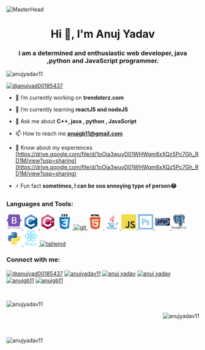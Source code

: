 ![MasterHead](https://previews.123rf.com/images/karpenkoilia/karpenkoilia1806/karpenkoilia180600011/102988806-vector-line-web-concept-for-programming-linear-web-banner-for-coding-.jpg)
<h1 align="center">Hi 👋, I'm Anuj Yadav</h1>
<h3 align="center">i am a determined and enthusiastic web developer, java ,python and JavaScript programmer.</h3>

<p align="left"> <img src="https://komarev.com/ghpvc/?username=anujyadav11&label=Profile%20views&color=0e75b6&style=flat" alt="anujyadav11" /> </p>

<p align="left"> <a href="https://twitter.com/@anujyad00185437" target="blank"><img src="https://img.shields.io/twitter/follow/@anujyad00185437?logo=twitter&style=for-the-badge" alt="@anujyad00185437" /></a> </p>

- 🔭 I’m currently working on **trendsterz.com**

- 🌱 I’m currently learning **reactJS and nodeJS**

- 💬 Ask me about **C++, java , python , JavaScript**

- 📫 How to reach me **anujgb11@gmail.com**

- 📄 Know about my experiences [https://drive.google.com/file/d/1oOia3wuyD01WHWqm8xXQz5Pc7Gh_RD1M/view?usp=sharing](https://drive.google.com/file/d/1oOia3wuyD01WHWqm8xXQz5Pc7Gh_RD1M/view?usp=sharing)

- ⚡ Fun fact **sometimes, I can be soo annoying type of person😂**


<h3 align="left">Languages and Tools:</h3>
<p align="left"> <a href="https://getbootstrap.com" target="_blank" rel="noreferrer"> <img src="https://raw.githubusercontent.com/devicons/devicon/master/icons/bootstrap/bootstrap-plain-wordmark.svg" alt="bootstrap" width="40" height="40"/> </a> <a href="https://www.cprogramming.com/" target="_blank" rel="noreferrer"> <img src="https://raw.githubusercontent.com/devicons/devicon/master/icons/c/c-original.svg" alt="c" width="40" height="40"/> </a> <a href="https://www.w3schools.com/cpp/" target="_blank" rel="noreferrer"> <img src="https://raw.githubusercontent.com/devicons/devicon/master/icons/cplusplus/cplusplus-original.svg" alt="cplusplus" width="40" height="40"/> </a> <a href="https://www.w3schools.com/css/" target="_blank" rel="noreferrer"> <img src="https://raw.githubusercontent.com/devicons/devicon/master/icons/css3/css3-original-wordmark.svg" alt="css3" width="40" height="40"/> </a> <a href="https://git-scm.com/" target="_blank" rel="noreferrer"> <img src="https://www.vectorlogo.zone/logos/git-scm/git-scm-icon.svg" alt="git" width="40" height="40"/> </a> <a href="https://www.w3.org/html/" target="_blank" rel="noreferrer"> <img src="https://raw.githubusercontent.com/devicons/devicon/master/icons/html5/html5-original-wordmark.svg" alt="html5" width="40" height="40"/> </a> <a href="https://www.java.com" target="_blank" rel="noreferrer"> <img src="https://raw.githubusercontent.com/devicons/devicon/master/icons/java/java-original.svg" alt="java" width="40" height="40"/> </a> <a href="https://developer.mozilla.org/en-US/docs/Web/JavaScript" target="_blank" rel="noreferrer"> <img src="https://raw.githubusercontent.com/devicons/devicon/master/icons/javascript/javascript-original.svg" alt="javascript" width="40" height="40"/> </a> <a href="https://www.photoshop.com/en" target="_blank" rel="noreferrer"> <img src="https://raw.githubusercontent.com/devicons/devicon/master/icons/photoshop/photoshop-line.svg" alt="photoshop" width="40" height="40"/> </a> <a href="https://www.php.net" target="_blank" rel="noreferrer"> <img src="https://raw.githubusercontent.com/devicons/devicon/master/icons/php/php-original.svg" alt="php" width="40" height="40"/> </a> <a href="https://www.postgresql.org" target="_blank" rel="noreferrer"> <img src="https://raw.githubusercontent.com/devicons/devicon/master/icons/postgresql/postgresql-original-wordmark.svg" alt="postgresql" width="40" height="40"/> </a> <a href="https://www.python.org" target="_blank" rel="noreferrer"> <img src="https://raw.githubusercontent.com/devicons/devicon/master/icons/python/python-original.svg" alt="python" width="40" height="40"/> </a> <a href="https://reactjs.org/" target="_blank" rel="noreferrer"> <img src="https://raw.githubusercontent.com/devicons/devicon/master/icons/react/react-original-wordmark.svg" alt="react" width="40" height="40"/> </a> <a href="https://tailwindcss.com/" target="_blank" rel="noreferrer"> <img src="https://www.vectorlogo.zone/logos/tailwindcss/tailwindcss-icon.svg" alt="tailwind" width="40" height="40"/> </a> </p>

<h3 align="left">Connect with me:</h3>
<p align="left">
<a href="https://twitter.com/@anujyad00185437" target="blank"><img align="center" src="https://raw.githubusercontent.com/rahuldkjain/github-profile-readme-generator/master/src/images/icons/Social/twitter.svg" alt="@anujyad00185437" height="30" width="40" /></a>
<a href="https://linkedin.com/in/anujyadav11" target="blank"><img align="center" src="https://raw.githubusercontent.com/rahuldkjain/github-profile-readme-generator/master/src/images/icons/Social/linked-in-alt.svg" alt="anujyadav11" height="30" width="40" /></a>
<a href="https://stackoverflow.com/users/anuj yadav" target="blank"><img align="center" src="https://raw.githubusercontent.com/rahuldkjain/github-profile-readme-generator/master/src/images/icons/Social/stack-overflow.svg" alt="anuj yadav" height="30" width="40" /></a>
<a href="https://fb.com/anuj yadav" target="blank"><img align="center" src="https://raw.githubusercontent.com/rahuldkjain/github-profile-readme-generator/master/src/images/icons/Social/facebook.svg" alt="anuj yadav" height="30" width="40" /></a>
<a href="https://instagram.com/anujgb11" target="blank"><img align="center" src="https://raw.githubusercontent.com/rahuldkjain/github-profile-readme-generator/master/src/images/icons/Social/instagram.svg" alt="anujgb11" height="30" width="40" /></a>
<a href="https://www.hackerrank.com/anujgb11" target="blank"><img align="center" src="https://raw.githubusercontent.com/rahuldkjain/github-profile-readme-generator/master/src/images/icons/Social/hackerrank.svg" alt="anujgb11" height="30" width="40" /></a>
</p>
<br>
<p><img align="left" src="https://github-readme-stats.vercel.app/api/top-langs?username=anujyadav11&show_icons=true&locale=en&layout=compact" alt="anujyadav11" /></p><br>
<p>&nbsp;<img align="right" src="https://github-readme-stats.vercel.app/api?username=anujyadav11&show_icons=true&locale=en" alt="anujyadav11" /></p>
<br>
<p><img align="center" src="https://github-readme-streak-stats.herokuapp.com/?user=anujyadav11&" alt="anujyadav11" /></p>
